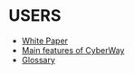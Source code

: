 # USERS

* [White Paper](/users/white_paper.md)
* [Main features of CyberWay](/users/cyberway_features.md)
* [Glossary](/users/glossary.md)
